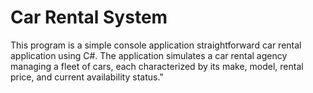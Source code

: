 # Car Rental System

This program is a simple console application straightforward car rental application using C#. The application simulates a car rental agency managing a fleet of cars, each characterized by its make, model, rental price, and current availability status."
